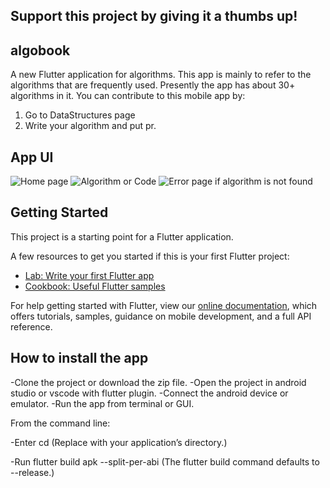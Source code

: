 ## Support this project by giving it a thumbs up!

## algobook

A new Flutter application for algorithms. This app is mainly to refer to the algorithms that are frequently used. Presently the app has about 30+ algorithms in it. You can contribute to this mobile app by:
  1. Go to DataStructures page
  2. Write your algorithm and put pr.
  
## App UI
![Home page](https://github.com/gloria2000/AlgoBook/blob/master/1.jpeg)
![Algorithm or Code](https://github.com/gloria2000/AlgoBook/blob/master/2.jpeg)
![Error page if algorithm is not found](https://github.com/gloria2000/AlgoBook/blob/master/3.jpeg)

## Getting Started

This project is a starting point for a Flutter application.

A few resources to get you started if this is your first Flutter project:

- [Lab: Write your first Flutter app](https://flutter.dev/docs/get-started/codelab)
- [Cookbook: Useful Flutter samples](https://flutter.dev/docs/cookbook)

For help getting started with Flutter, view our
[online documentation](https://flutter.dev/docs), which offers tutorials,
samples, guidance on mobile development, and a full API reference.


## How to install the app 

-Clone the project or download the zip file. 
-Open the project in android studio or vscode with flutter plugin. 
-Connect the android device or emulator. 
-Run the app from terminal or GUI. 

From the command line:

-Enter cd <app dir>
  (Replace <app dir> with your application’s directory.)
  
-Run flutter build apk --split-per-abi
  (The flutter build command defaults to --release.)



